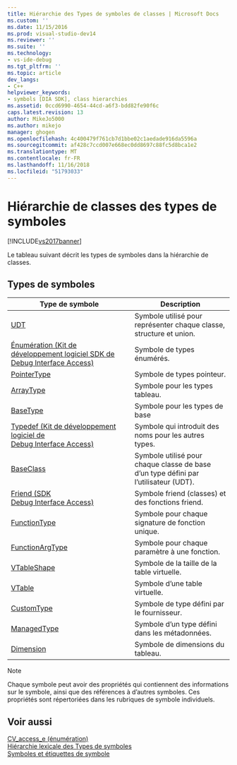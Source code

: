 ```yaml
---
title: Hiérarchie des Types de symboles de classes | Microsoft Docs
ms.custom: ''
ms.date: 11/15/2016
ms.prod: visual-studio-dev14
ms.reviewer: ''
ms.suite: ''
ms.technology:
- vs-ide-debug
ms.tgt_pltfrm: ''
ms.topic: article
dev_langs:
- C++
helpviewer_keywords:
- symbols [DIA SDK], class hierarchies
ms.assetid: 0ccd6990-4654-44cd-a6f3-bdd82fe90f6c
caps.latest.revision: 13
author: MikeJo5000
ms.author: mikejo
manager: ghogen
ms.openlocfilehash: 4c400479f761cb7d1bbe02c1aedade916da5596a
ms.sourcegitcommit: af428c7ccd007e668ec0dd8697c88fc5d8bca1e2
ms.translationtype: MT
ms.contentlocale: fr-FR
ms.lasthandoff: 11/16/2018
ms.locfileid: "51793033"
---
```

# <a name="class-hierarchy-of-symbol-types"></a>Hiérarchie de classes des types de symboles
[!INCLUDE[vs2017banner](../../includes/vs2017banner.md)]

Le tableau suivant décrit les types de symboles dans la hiérarchie de classes.  
  
## <a name="symbol-types"></a>Types de symboles  
  
|Type de symbole|Description|  
|-----------------|-----------------|  
|[UDT](../../debugger/debug-interface-access/udt.md)|Symbole utilisé pour représenter chaque classe, structure et union.|  
|[Énumération (Kit de développement logiciel SDK de Debug Interface Access)](../../debugger/debug-interface-access/enum-debug-interface-access-sdk.md)|Symbole de types énumérés.|  
|[PointerType](../../debugger/debug-interface-access/pointertype.md)|Symbole de types pointeur.|  
|[ArrayType](../../debugger/debug-interface-access/arraytype.md)|Symbole pour les types tableau.|  
|[BaseType](../../debugger/debug-interface-access/basetype.md)|Symbole pour les types de base|  
|[Typedef (Kit de développement logiciel de Debug Interface Access)](../../debugger/debug-interface-access/typedef-debug-interface-access-sdk.md)|Symbole qui introduit des noms pour les autres types.|  
|[BaseClass](../../debugger/debug-interface-access/baseclass.md)|Symbole utilisé pour chaque classe de base d’un type défini par l’utilisateur (UDT).|  
|[Friend (SDK Debug Interface Access)](../../debugger/debug-interface-access/friend-debug-interface-access-sdk.md)|Symbole friend (classes) et des fonctions friend.|  
|[FunctionType](../../debugger/debug-interface-access/functiontype.md)|Symbole pour chaque signature de fonction unique.|  
|[FunctionArgType](../../debugger/debug-interface-access/functionargtype.md)|Symbole pour chaque paramètre à une fonction.|  
|[VTableShape](../../debugger/debug-interface-access/vtableshape.md)|Symbole de la taille de la table virtuelle.|  
|[VTable](../../debugger/debug-interface-access/vtable.md)|Symbole d’une table virtuelle.|  
|[CustomType](../../debugger/debug-interface-access/customtype.md)|Symbole de type défini par le fournisseur.|  
|[ManagedType](../../debugger/debug-interface-access/managedtype.md)|Symbole d’un type défini dans les métadonnées.|  
|[Dimension](../../debugger/debug-interface-access/dimension.md)|Symbole de dimensions du tableau.|  
  
> [!NOTE]
>  Chaque symbole peut avoir des propriétés qui contiennent des informations sur le symbole, ainsi que des références à d’autres symboles. Ces propriétés sont répertoriées dans les rubriques de symbole individuels.  
  
## <a name="see-also"></a>Voir aussi  
 [CV_access_e (énumération)](../../debugger/debug-interface-access/cv-access-e.md)   
 [Hiérarchie lexicale des Types de symboles](../../debugger/debug-interface-access/lexical-hierarchy-of-symbol-types.md)   
 [Symboles et étiquettes de symbole](../../debugger/debug-interface-access/symbols-and-symbol-tags.md)



